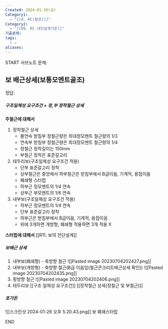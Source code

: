 ```yaml
---
Created: 2024-01-26(금)
Category1:
  - "[[4. RC(철콘)]]"
Category2:
  - "[[09. RC 내진설계기준]]"
기출문제:
tags:
  - ✏️
aliases:
---
```


START
서브노트
문제:  
## 보 배근상세(보통모멘트골조)

정답: 


##### 구조일체성 요구조건 + 정,부 정착철근 상세
**주철근에 대해서**
1. 정착철근 상세
	- 불연속 받침부 정철근량은 최대정모멘트 철근량의 1/3
	- 연속부 받침부 정철근량은 최대정모멘트 철근량의 1/4
	- 정철근 정착길이는 150mm
	- 부철근 정착은 표준갈고리
2. 테두리보(구조일체성 요구조건 적용)
	- 단부 표준갈고리 정착
	- 상부철근은 중앙에서 하부철근은 받침부에서 B급이음, 기계적, 용접이음
	- 폐쇄형 스터럽
	- 하부근 정모멘트의 1/4 연속
	- 상부근 부모멘트의 1/6 연속
3. 내부보(구조일체성 요구조건 적용)
	- 하부근 정모멘트의 1/4 연속
	- 단부 표준갈고리 정착
	- 하부근은 받침부에서 B급이음, 기계적, 용접이음
	- 위에 3개하면 개방형, 폐쇄형 적용하면 3개 적용 X

**스터럽에 대해서**
[[R11. 보의 전단설계]]
##### 보배근 상세
1. 내부보(폐쇄형) - 축방향 철근
   ![[Pasted image 20230704202427.png]]
2. 내부보(개방형) - 축방향 철근(B급 이음임(철근콘크리트배근상세 확인))
   ![[Pasted image 20230704202435.png]]
3. 횡방향 철근
   ![[Pasted image 20230704202406.png]]
4. 테두리보
   [[구조 일체성 요구조건]]
[[정착철근 상세(정철근 및 부철근)]]
##### 호가든
![[스크린샷 2024-01-26 오후 5.20.43.png]]
보 폐쇄스터럽
<!--ID: 1688471919005-->
END

